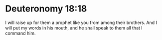 # Deuteronomy 18:18

I will raise up for them a prophet like you from among their brothers. And I will put my words in his mouth, and he shall speak to them all that I command him.
